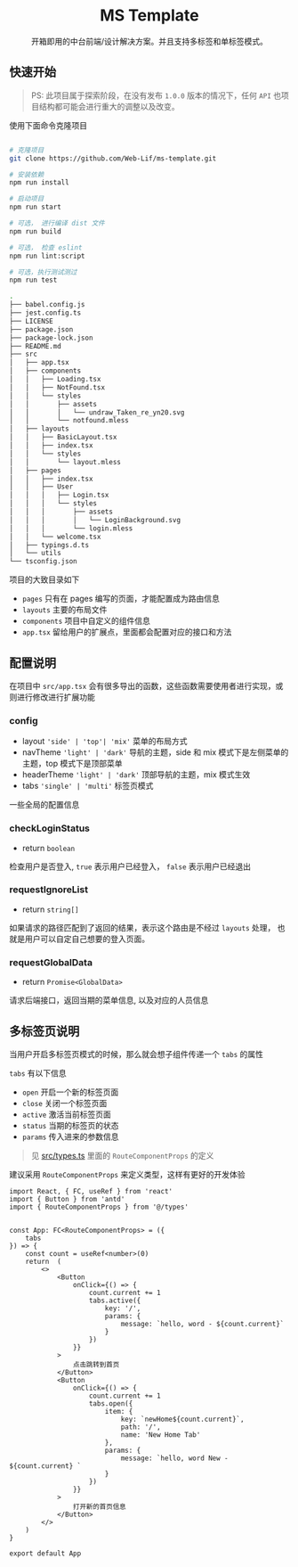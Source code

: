 <h1 align="center">MS Template</h1>

<div align="center">
    开箱即用的中台前端/设计解决方案。并且支持多标签和单标签模式。
</div>



## 快速开始

> PS: 此项目属于探索阶段，在没有发布 `1.0.0` 版本的情况下，任何 `API` 也项目结构都可能会进行重大的调整以及改变。


使用下面命令克隆项目

```sh

# 克隆项目
git clone https://github.com/Web-Lif/ms-template.git

# 安装依赖 
npm run install 

# 启动项目
npm run start 

# 可选， 进行编译 dist 文件
npm run build

# 可选， 检查 eslint
npm run lint:script

# 可选，执行测试测过
npm run test
```


```sh
.
├── babel.config.js
├── jest.config.ts
├── LICENSE
├── package.json
├── package-lock.json
├── README.md
├── src                   
│   ├── app.tsx  
│   ├── components    
│   │   ├── Loading.tsx
│   │   ├── NotFound.tsx
│   │   └── styles
│   │       ├── assets
│   │       │   └── undraw_Taken_re_yn20.svg
│   │       └── notfound.mless
│   ├── layouts
│   │   ├── BasicLayout.tsx
│   │   ├── index.tsx
│   │   └── styles
│   │       └── layout.mless
│   ├── pages
│   │   ├── index.tsx
│   │   ├── User
│   │   │   ├── Login.tsx
│   │   │   └── styles
│   │   │       ├── assets
│   │   │       │   └── LoginBackground.svg
│   │   │       └── login.mless
│   │   └── welcome.tsx
│   ├── typings.d.ts
│   └── utils
└── tsconfig.json
```

项目的大致目录如下

- `pages` 只有在 pages 编写的页面，才能配置成为路由信息
- `layouts` 主要的布局文件
- `components` 项目中自定义的组件信息
- `app.tsx` 留给用户的扩展点，里面都会配置对应的接口和方法

## 配置说明

在项目中 `src/app.tsx` 会有很多导出的函数，这些函数需要使用者进行实现，或则进行修改进行扩展功能


### config

- layout `'side' | 'top'| 'mix'`   菜单的布局方式
- navTheme `'light' | 'dark'`  导航的主题，side 和 mix 模式下是左侧菜单的主题，top 模式下是顶部菜单
- headerTheme  `'light' | 'dark'`  顶部导航的主题，mix 模式生效
- tabs `'single' | 'multi'`  标签页模式 

一些全局的配置信息

### checkLoginStatus

- return `boolean`

检查用户是否登入, `true` 表示用户已经登入， `false` 表示用户已经退出

### requestIgnoreList 

- return `string[]`

如果请求的路径匹配到了返回的结果，表示这个路由是不经过 `layouts` 处理， 也就是用户可以自定自己想要的登入页面。

### requestGlobalData

- return `Promise<GlobalData>`

请求后端接口，返回当期的菜单信息, 以及对应的人员信息


## 多标签页说明

当用户开启多标签页模式的时候，那么就会想子组件传递一个 `tabs` 的属性

`tabs` 有以下信息

- `open` 开启一个新的标签页面
- `close` 关闭一个标签页面
- `active` 激活当前标签页面
- `status` 当期的标签页的状态
- `params` 传入进来的参数信息

> 见 [src/types.ts](./src/types.ts) 里面的 `RouteComponentProps` 的定义


建议采用 `RouteComponentProps` 来定义类型，这样有更好的开发体验


```tsx
import React, { FC, useRef } from 'react'
import { Button } from 'antd'
import { RouteComponentProps } from '@/types'


const App: FC<RouteComponentProps> = ({
    tabs
}) => {
    const count = useRef<number>(0)
    return  (
        <>
            <Button
                onClick={() => {
                    count.current += 1
                    tabs.active({
                        key: '/',
                        params: {
                            message: `hello, word - ${count.current}`
                        }
                    })
                }}
            >
                点击跳转到首页
            </Button>
            <Button
                onClick={() => {
                    count.current += 1
                    tabs.open({
                        item: {
                            key: `newHome${count.current}`,
                            path: '/',
                            name: 'New Home Tab'
                        },
                        params: {
                            message: `hello, word New - ${count.current} `
                        }
                    })
                }}
            >
                打开新的首页信息
            </Button>
        </>
    )
}

export default App
```
